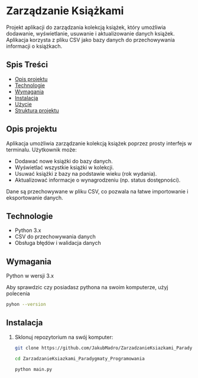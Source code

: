 # Zarządzanie Książkami

Projekt aplikacji do zarządzania kolekcją książek, który umożliwia dodawanie, wyświetlanie, usuwanie i aktualizowanie danych książek. Aplikacja korzysta z pliku CSV jako bazy danych do przechowywania informacji o książkach.

## Spis Treści

- [Opis projektu](#opis-projektu)
- [Technologie](#technologie)
- [Wymagania]()
- [Instalacja](#instalacja)
- [Użycie](#użycie)
- [Struktura projektu](#struktura-projektu)

## Opis projektu

Aplikacja umożliwia zarządzanie kolekcją książek poprzez prosty interfejs w terminalu. Użytkownik może:

- Dodawać nowe książki do bazy danych.
- Wyświetlać wszystkie książki w kolekcji.
- Usuwać książki z bazy na podstawie wieku (rok wydania).
- Aktualizować informacje o wynagrodzeniu (np. status dostępności).

Dane są przechowywane w pliku CSV, co pozwala na łatwe importowanie i eksportowanie danych.

## Technologie

- Python 3.x
- CSV do przechowywania danych
- Obsługa błędów i walidacja danych

## Wymagania

Python w wersji 3.x 

Aby sprawdzic czy posiadasz pythona na swoim komputerze, użyj polecenia 

   ```bash
   pyhon --version
   ```

## Instalacja

1. Sklonuj repozytorium na swój komputer:
   ```bash
   git clone https://github.com/JakubMadro/ZarzadzanieKsiazkami_Paradygmaty_Programowania.git

   cd ZarzadzanieKsiazkami_Paradygmaty_Programowania

   python main.py
   ```

